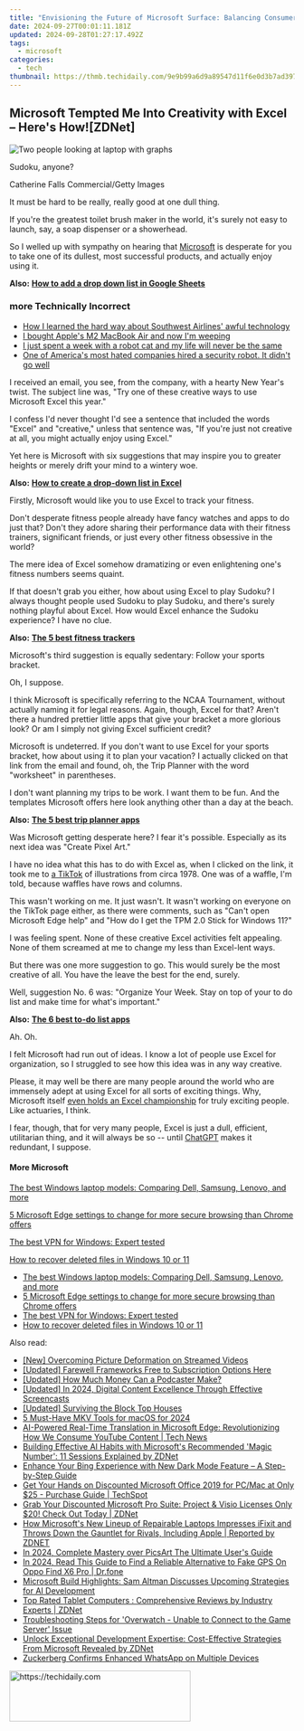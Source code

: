 ```yaml
---
title: "Envisioning the Future of Microsoft Surface: Balancing Consumer Dreams with Realistic Prospects, as Explored by ZDNet"
date: 2024-09-27T00:01:11.181Z
updated: 2024-09-28T01:27:17.492Z
tags:
  - microsoft
categories:
  - tech
thumbnail: https://thmb.techidaily.com/9e9b99a6d9a89547d11f6e0d3b7ad397a8c45980a1b807a51ada942660956a43.jpg
---
```


## Microsoft Tempted Me Into Creativity with Excel – Here's How![ZDNet]

![Two people looking at laptop with graphs](https://www.zdnet.com/a/img/resize/eafd1a387bb7e6b0265f3284c302e0f46ce07339/2023/02/03/af3b58e0-11c8-4c69-a84b-e91c7dc510eb/gettyimages-1441723112.jpg?auto=webp&width=1280)

Sudoku, anyone?

Catherine Falls Commercial/Getty Images

It must be hard to be really, really good at one dull thing.

If you're the greatest toilet brush maker in the world, it's surely not easy to launch, say, a soap dispenser or a showerhead.

So I welled up with sympathy on hearing that [Microsoft](https://www.zdnet.com/home-and-office/work-life/microsoft-teams-premium-is-getting-a-gpt-boost-via-openai/) is desperate for you to take one of its dullest, most successful products, and actually enjoy using it.

**Also:** [**How to add a drop down list in Google Sheets**](https://www.zdnet.com/home-and-office/work-life/how-to-add-a-drop-down-list-in-google-sheets/)

### more Technically Incorrect

* [How I learned the hard way about Southwest Airlines' awful technology](https://www.zdnet.com/article/how-i-learned-the-hard-way-about-southwest-airlines-awful-technology/)
* [I bought Apple's M2 MacBook Air and now I'm weeping](https://www.zdnet.com/article/i-bought-apples-m2-macbook-air-and-now-im-weeping/)
* [I just spent a week with a robot cat and my life will never be the same](https://www.zdnet.com/article/i-just-spent-a-week-with-a-robot-cat-and-my-life-will-never-be-the-same/)
* [One of America's most hated companies hired a security robot. It didn't go well](https://www.zdnet.com/article/one-of-americas-most-hated-companies-hired-a-security-robot-it-didnt-go-well/)

I received an email, you see, from the company, with a hearty New Year's twist. The subject line was, "Try one of these creative ways to use Microsoft Excel this year." 

I confess I'd never thought I'd see a sentence that included the words "Excel" and "creative," unless that sentence was, "If you're just not creative at all, you might actually enjoy using Excel." 

Yet here is Microsoft with six suggestions that may inspire you to greater heights or merely drift your mind to a wintery woe.

**Also:** [**How to create a drop-down list in Excel**](https://www.zdnet.com/home-and-office/work-life/how-to-create-a-drop-down-list-in-excel/)

Firstly, Microsoft would like you to use Excel to track your fitness. 

Don't desperate fitness people already have fancy watches and apps to do just that? Don't they adore sharing their performance data with their fitness trainers, significant friends, or just every other fitness obsessive in the world? 

The mere idea of Excel somehow dramatizing or even enlightening one's fitness numbers seems quaint.

If that doesn't grab you either, how about using Excel to play Sudoku? I always thought people used Sudoku to play Sudoku, and there's surely nothing playful about Excel. How would Excel enhance the Sudoku experience? I have no clue.

**Also:** [**The 5 best fitness trackers**](https://www.zdnet.com/article/best-fitness-tracker/) 

Microsoft's third suggestion is equally sedentary: Follow your sports bracket.

Oh, I suppose. 

I think Microsoft is specifically referring to the NCAA Tournament, without actually naming it for legal reasons. Again, though, Excel for that? Aren't there a hundred prettier little apps that give your bracket a more glorious look? Or am I simply not giving Excel sufficient credit?

Microsoft is undeterred. If you don't want to use Excel for your sports bracket, how about using it to plan your vacation? I actually clicked on that link from the email and found, oh, the Trip Planner with the word "worksheet" in parentheses. 

I don't want planning my trips to be work. I want them to be fun. And the templates Microsoft offers here look anything other than a day at the beach.

**Also:** [**The 5 best trip planner apps**](https://www.zdnet.com/article/best-trip-planner-app/)

Was Microsoft getting desperate here? I fear it's possible. Especially as its next idea was "Create Pixel Art." 

I have no idea what this has to do with Excel as, when I clicked on the link, it took me to [a TikTok](https://www.tiktok.com/@microsoft365/video/7017812421733633285?ocid=cmm50bixyyq) of illustrations from circa 1978\. One was of a waffle, I'm told, because waffles have rows and columns. 

This wasn't working on me. It just wasn't. It wasn't working on everyone on the TikTok page either, as there were comments, such as "Can't open Microsoft Edge help" and "How do I get the TPM 2.0 Stick for Windows 11?"

I was feeling spent. None of these creative Excel activities felt appealing. None of them screamed at me to change my less than Excel-lent ways.

But there was one more suggestion to go. This would surely be the most creative of all. You have the leave the best for the end, surely.

Well, suggestion No. 6 was: "Organize Your Week. Stay on top of your to do list and make time for what's important."

**Also:** [**The 6 best to-do list apps**](https://www.zdnet.com/home-and-office/work-life/best-to-do-list-app/)

Ah. Oh.

I felt Microsoft had run out of ideas. I know a lot of people use Excel for organization, so I struggled to see how this idea was in any way creative.

Please, it may well be there are many people around the world who are immensely adept at using Excel for all sorts of exciting things. Why, Microsoft itself [even holds an Excel championship](https://www.zdnet.com/article/i-just-watched-microsoft-try-to-make-excel-exciting-recovery-wont-be-easy/) for truly exciting people. Like actuaries, I think.

I fear, though, that for very many people, Excel is just a dull, efficient, utilitarian thing, and it will always be so -- until [ChatGPT](https://www.zdnet.com/article/chatgpts-next-big-challenge-helping-microsoft-to-challenge-google-search/) makes it redundant, I suppose.

#### More Microsoft

[The best Windows laptop models: Comparing Dell, Samsung, Lenovo, and more](https://www.zdnet.com/article/best-windows-laptop/ "The best Windows laptop models: Comparing Dell, Samsung, Lenovo, and more")

[5 Microsoft Edge settings to change for more secure browsing than Chrome offers](https://www.zdnet.com/article/5-microsoft-edge-settings-to-change-for-more-secure-browsing-than-chrome-offers/ "5 Microsoft Edge settings to change for more secure browsing than Chrome offers")

[The best VPN for Windows: Expert tested](https://www.zdnet.com/article/best-vpn-for-windows-pc/ "The best VPN for Windows: Expert tested")

[How to recover deleted files in Windows 10 or 11](https://www.zdnet.com/article/how-to-recover-deleted-files-in-windows-10-or-11/ "How to recover deleted files in Windows 10 or 11")

* [The best Windows laptop models: Comparing Dell, Samsung, Lenovo, and more](https://www.zdnet.com/article/best-windows-laptop/ "The best Windows laptop models: Comparing Dell, Samsung, Lenovo, and more")
* [5 Microsoft Edge settings to change for more secure browsing than Chrome offers](https://www.zdnet.com/article/5-microsoft-edge-settings-to-change-for-more-secure-browsing-than-chrome-offers/ "5 Microsoft Edge settings to change for more secure browsing than Chrome offers")
* [The best VPN for Windows: Expert tested](https://www.zdnet.com/article/best-vpn-for-windows-pc/ "The best VPN for Windows: Expert tested")
* [How to recover deleted files in Windows 10 or 11](https://www.zdnet.com/article/how-to-recover-deleted-files-in-windows-10-or-11/ "How to recover deleted files in Windows 10 or 11")

<ins class="adsbygoogle"
     style="display:block"
     data-ad-format="autorelaxed"
     data-ad-client="ca-pub-7571918770474297"
     data-ad-slot="1223367746"></ins>

<ins class="adsbygoogle"
     style="display:block"
     data-ad-client="ca-pub-7571918770474297"
     data-ad-slot="8358498916"
     data-ad-format="auto"
     data-full-width-responsive="true"></ins>

<span class="atpl-alsoreadstyle">Also read:</span>
<div><ul>
<li><a href="https://extra-approaches.techidaily.com/new-overcoming-picture-deformation-on-streamed-videos/"><u>[New] Overcoming Picture Deformation on Streamed Videos</u></a></li>
<li><a href="https://some-techniques.techidaily.com/updated-farewell-frameworks-free-to-subscription-options-here/"><u>[Updated] Farewell Frameworks Free to Subscription Options Here</u></a></li>
<li><a href="https://some-techniques.techidaily.com/updated-how-much-money-can-a-podcaster-make/"><u>[Updated] How Much Money Can a Podcaster Make?</u></a></li>
<li><a href="https://screen-recording.techidaily.com/updated-in-2024-digital-content-excellence-through-effective-screencasts/"><u>[Updated] In 2024, Digital Content Excellence Through Effective Screencasts</u></a></li>
<li><a href="https://screen-activity-recording.techidaily.com/updated-surviving-the-block-top-houses/"><u>[Updated] Surviving the Block Top Houses</u></a></li>
<li><a href="https://fox-blue.techidaily.com/5-must-have-mkv-tools-for-macos-for-2024/"><u>5 Must-Have MKV Tools for macOS for 2024</u></a></li>
<li><a href="https://win-docs.techidaily.com/ai-powered-real-time-translation-in-microsoft-edge-revolutionizing-how-we-consume-youtube-content-tech-news/"><u>AI-Powered Real-Time Translation in Microsoft Edge: Revolutionizing How We Consume YouTube Content | Tech News</u></a></li>
<li><a href="https://win-docs.techidaily.com/building-effective-ai-habits-with-microsofts-recommended-magic-number-11-sessions-explained-by-zdnet/"><u>Building Effective AI Habits with Microsoft's Recommended 'Magic Number': 11 Sessions Explained by ZDNet</u></a></li>
<li><a href="https://win-docs.techidaily.com/enhance-your-bing-experience-with-new-dark-mode-feature-a-step-by-step-guide/"><u>Enhance Your Bing Experience with New Dark Mode Feature – A Step-by-Step Guide</u></a></li>
<li><a href="https://win-docs.techidaily.com/get-your-hands-on-discounted-microsoft-office-2019-for-pcmac-at-only-25-purchase-guide-techspot/"><u>Get Your Hands on Discounted Microsoft Office 2019 for PC/Mac at Only $25 - Purchase Guide | TechSpot</u></a></li>
<li><a href="https://win-docs.techidaily.com/grab-your-discounted-microsoft-pro-suite-project-and-visio-licenses-only-20-check-out-today-zdnet/"><u>Grab Your Discounted Microsoft Pro Suite: Project & Visio Licenses Only $20! Check Out Today | ZDNet</u></a></li>
<li><a href="https://win-docs.techidaily.com/how-microsofts-new-lineup-of-repairable-laptops-impresses-ifixit-and-throws-down-the-gauntlet-for-rivals-including-apple-reported-by-zdnet/"><u>How Microsoft's New Lineup of Repairable Laptops Impresses iFixit and Throws Down the Gauntlet for Rivals, Including Apple | Reported by ZDNET</u></a></li>
<li><a href="https://fox-info.techidaily.com/in-2024-complete-mastery-over-picsart-the-ultimate-users-guide/"><u>In 2024, Complete Mastery over PicsArt The Ultimate User's Guide</u></a></li>
<li><a href="https://phone-solutions.techidaily.com/in-2024-read-this-guide-to-find-a-reliable-alternative-to-fake-gps-on-oppo-find-x6-pro-drfone-by-drfone-virtual-android/"><u>In 2024, Read This Guide to Find a Reliable Alternative to Fake GPS On Oppo Find X6 Pro | Dr.fone</u></a></li>
<li><a href="https://win-docs.techidaily.com/microsoft-build-highlights-sam-altman-discusses-upcoming-strategies-for-ai-development/"><u>Microsoft Build Highlights: Sam Altman Discusses Upcoming Strategies for AI Development</u></a></li>
<li><a href="https://win-docs.techidaily.com/top-rated-tablet-computers-comprehensive-reviews-by-industry-experts-zdnet/"><u>Top Rated Tablet Computers : Comprehensive Reviews by Industry Experts | ZDNet</u></a></li>
<li><a href="https://common-error.techidaily.com/troubleshooting-steps-for-overwatch-unable-to-connect-to-the-game-server-issue/"><u>Troubleshooting Steps for 'Overwatch - Unable to Connect to the Game Server' Issue</u></a></li>
<li><a href="https://win-docs.techidaily.com/unlock-exceptional-development-expertise-cost-effective-strategies-from-microsoft-revealed-by-zdnet/"><u>Unlock Exceptional Development Expertise: Cost-Effective Strategies From Microsoft Revealed by ZDNet</u></a></li>
<li><a href="https://facebook.techidaily.com/zuckerberg-confirms-enhanced-whatsapp-on-multiple-devices/"><u>Zuckerberg Confirms Enhanced WhatsApp on Multiple Devices</u></a></li>
</ul></div>

<!-- affiliate ads begin -->
<a href="https://bluettius.sjv.io/c/5597632/2139109/17108" target="_top" id="2139109">
  <img src="//a.impactradius-go.com/display-ad/17108-2139109" border="0" alt="https://techidaily.com" width="320" height="90"/>
</a>
<img height="0" width="0" src="https://bluettius.sjv.io/i/5597632/2139109/17108" style="position:absolute;visibility:hidden;" border="0" />
<!-- affiliate ads end -->

